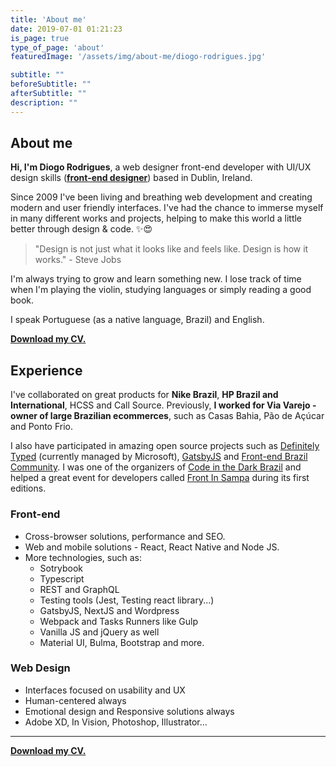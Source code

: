 ```yaml
---
title: 'About me'
date: 2019-07-01 01:21:23
is_page: true
type_of_page: 'about'
featuredImage: '/assets/img/about-me/diogo-rodrigues.jpg'

subtitle: ""
beforeSubtitle: ""
afterSubtitle: ""
description: ""
---
```


## About me

<p class="text-hilight"><strong>Hi, I'm Diogo Rodrigues</strong>, a <span class='text-line'>web designer</span> front-end developer with UI/UX design skills (<a href='/blog/which-type-of-frontend-devoloper-am-i'><strong>front-end designer</strong></a>) based in Dublin, Ireland.</p>

Since 2009 I've been living and breathing web development and creating modern and user friendly interfaces. I've had the chance to immerse myself in many different works and projects, helping to make this world a little better through design & code. ✨😍

> "Design is not just what it looks like and feels like. Design is how it works." - Steve Jobs

I'm always trying to grow and learn something new. I lose track of time when I'm playing the violin, studying languages or simply reading a good book.

I speak Portuguese (as a native language, Brazil) and English.

[__Download my CV.__](https://www.diogorodrigues.dev/diogo-rodrigues-frontend-designer-cv.pdf)

## Experience

I've collaborated on great products for <strong>Nike Brazil</strong>, <strong>HP Brazil and International</strong>, HCSS and Call Source. Previously, <strong>I worked for Via Varejo - owner of large Brazilian ecommerces</strong>, such as Casas Bahia, Pão de Açúcar and Ponto Frio.

I also have participated in amazing open source projects such as [Definitely Typed](https://github.com/DefinitelyTyped) (currently managed by Microsoft), [GatsbyJS](https://www.gatsbyjs.org/starters/diogorodrigues/iceberg-gatsby-multilang/) and [Front-end Brazil Community](https://github.com/frontendbr). I was one of the organizers of [Code in the Dark Brazil](http://codeinthedark.com.br/) and helped a great event for developers called [Front In Sampa](https://www.frontinsampa.com.br/) during its first editions.

### Front-end

- Cross-browser solutions, performance and SEO.
- Web and mobile solutions - React, React Native and Node JS.
- More technologies, such as:
  - Sotrybook
  - Typescript
  - REST and GraphQL
  - Testing tools (Jest, Testing react library...)
  - GatsbyJS, NextJS and Wordpress
  - Webpack and Tasks Runners like Gulp
  - Vanilla JS and jQuery as well
  - Material UI, Bulma, Bootstrap and more.


### Web Design

- Interfaces focused on usability and UX
- Human-centered always
- Emotional design and Responsive solutions always
- Adobe XD, In Vision, Photoshop, Illustrator...

---

[__Download my CV.__](https://www.diogorodrigues.dev/diogo-rodrigues-frontend-designer-cv.pdf)
